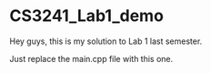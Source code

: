 # CS3241_Lab1_demo

Hey guys, this is my solution to Lab 1 last semester.

Just replace the main.cpp file with this one.
